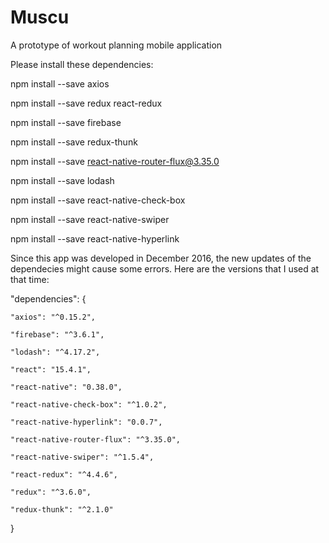 # Muscu
A prototype of workout planning mobile application

Please install these dependencies:

npm install --save axios

npm install --save redux react-redux

npm install --save firebase

npm install --save redux-thunk

npm install --save react-native-router-flux@3.35.0

npm install --save lodash

npm install --save react-native-check-box

npm install --save react-native-swiper

npm install --save react-native-hyperlink

Since this app was developed in December 2016, the new updates of the dependecies might cause some errors. 
Here are the versions that I used at that time:

"dependencies": {

    "axios": "^0.15.2",

    "firebase": "^3.6.1",

    "lodash": "^4.17.2",
    
    "react": "15.4.1",
    
    "react-native": "0.38.0",
    
    "react-native-check-box": "^1.0.2",
    
    "react-native-hyperlink": "0.0.7",
    
    "react-native-router-flux": "^3.35.0",
    
    "react-native-swiper": "^1.5.4",
    
    "react-redux": "^4.4.6",
    
    "redux": "^3.6.0",
    
    "redux-thunk": "^2.1.0"
    
 }
